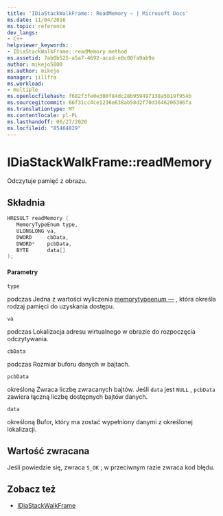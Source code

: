```yaml
---
title: 'IDiaStackWalkFrame:: ReadMemory — | Microsoft Docs'
ms.date: 11/04/2016
ms.topic: reference
dev_langs:
- C++
helpviewer_keywords:
- IDiaStackWalkFrame::readMemory method
ms.assetid: 7ab0b525-a5a7-4692-acad-e8c00fa9ab9a
author: mikejo5000
ms.author: mikejo
manager: jillfra
ms.workload:
- multiple
ms.openlocfilehash: f682f3fe0e300f84dc28b959497138a5019f954b
ms.sourcegitcommit: 66f31cc4ce1236e638ab58d2f70d3646206386fa
ms.translationtype: MT
ms.contentlocale: pl-PL
ms.lasthandoff: 06/27/2020
ms.locfileid: "85464829"
---
```

# <a name="idiastackwalkframereadmemory"></a>IDiaStackWalkFrame::readMemory
Odczytuje pamięć z obrazu.

## <a name="syntax"></a>Składnia

```C++
HRESULT readMemory ( 
   MemoryTypeEnum type,
   ULONGLONG va,
   DWORD     cbData,
   DWORD*    pcbData,
   BYTE      data[]
);
```

#### <a name="parameters"></a>Parametry
 `type`

podczas Jedna z wartości wyliczenia [memorytypeenum —](../../debugger/debug-interface-access/memorytypeenum.md) , która określa rodzaj pamięci do uzyskania dostępu.

 `va`

podczas Lokalizacja adresu wirtualnego w obrazie do rozpoczęcia odczytywania.

 `cbData`

podczas Rozmiar buforu danych w bajtach.

 `pcbData`

określoną Zwraca liczbę zwracanych bajtów. Jeśli `data` jest `NULL` , `pcbData` zawiera łączną liczbę dostępnych bajtów danych.

 `data`

określoną Bufor, który ma zostać wypełniony danymi z określonej lokalizacji.

## <a name="return-value"></a>Wartość zwracana
 Jeśli powiedzie się, zwraca `S_OK` ; w przeciwnym razie zwraca kod błędu.

## <a name="see-also"></a>Zobacz też
- [IDiaStackWalkFrame](../../debugger/debug-interface-access/idiastackwalkframe.md)